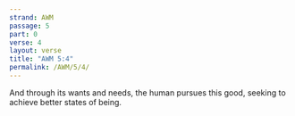 ```yaml
---
strand: AWM
passage: 5
part: 0
verse: 4
layout: verse
title: "AWM 5:4"
permalink: /AWM/5/4/
---
```

And through its wants and needs, the human pursues this good, seeking to achieve better states of being.
